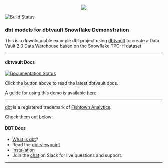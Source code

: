 <p align="center">
  <img src="https://user-images.githubusercontent.com/25080503/65772647-89525700-e132-11e9-80ff-12ad30a25466.png">
</p>

[![Build Status](https://travis-ci.com/pankajsaini-ldt/dbtvault-snowflakeDemo.svg?branch=master)](https://travis-ci.com/pankajsaini-ldt/dbtvault-snowflakeDemo)

### dbt models for dbtvault Snowflake Demonstration

This is a downloadable example dbt project using [dbtvault](https://github.com/Datavault-UK/dbtvault) to create a Data Vault 2.0 Data Warehouse
based on the Snowflake TPC-H dataset.

---

#### dbtvault Docs
[![Documentation Status](https://readthedocs.org/projects/dbtvault/badge/?version=latest)](https://dbtvault.readthedocs.io/en/latest/?badge=latest)

Click the button above to read the latest dbtvault docs.

A guide for using this demo is available [here](https://dbtvault.readthedocs.io/en/latest/worked_example/we_worked_example/)

---
[dbt](https://www.getdbt.com/) is a registered trademark of [Fishtown Analytics](https://www.fishtownanalytics.com/).

Check them out below:

#### DBT Docs
- [What is dbt](https://dbt.readme.io/docs/overview)?
- Read the [dbt viewpoint](https://dbt.readme.io/docs/viewpoint)
- [Installation](https://dbt.readme.io/docs/installation)
- Join the [chat](http://ac-slackin.herokuapp.com/) on Slack for live questions and support.
---
